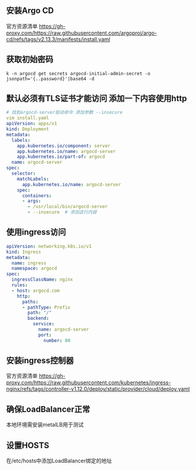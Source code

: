 ## 安装Argo CD
官方资源清单
https://gh-proxy.com/https://raw.githubusercontent.com/argoproj/argo-cd/refs/tags/v2.13.3/manifests/install.yaml

## 获取初始密码
`k -n argocd get secrets argocd-initial-admin-secret -o jsonpath='{..password}'|base64 -d`

## 默认必须有TLS证书才能访问 添加一下内容使用http
```yml
# 找到argocd-server启动命令 添加参数 --insecure
vim install.yaml
apiVersion: apps/v1
kind: Deployment
metadata:
  labels:
    app.kubernetes.io/component: server
    app.kubernetes.io/name: argocd-server
    app.kubernetes.io/part-of: argocd
  name: argocd-server
spec:
  selector:
    matchLabels:
      app.kubernetes.io/name: argocd-server
    spec:
      containers:
      - args:
        - /usr/local/bin/argocd-server
        - --insecure  # 添加这行内容
```

## 使用ingress访问
```yml
apiVersion: networking.k8s.io/v1
kind: Ingress
metadata:
  name: ingress
  namespace: argocd
spec:
  ingressClassName: nginx
  rules:
  - host: argocd.com
    http:
      paths:
      - pathType: Prefix
        path: "/"
        backend:
          service:
            name: argocd-server
            port:
              number: 80
```

## 安装ingress控制器
官方资源清单
https://gh-proxy.com/https://raw.githubusercontent.com/kubernetes/ingress-nginx/refs/tags/controller-v1.12.0/deploy/static/provider/cloud/deploy.yaml

## 确保LoadBalancer正常
本地环境需安装metalLB用于测试

## 设置HOSTS
在/etc/hosts中添加LoadBalancer绑定的地址